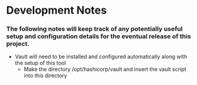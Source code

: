 Development Notes
======
### The following notes will keep track of any potentially useful setup and configuration details for the eventual release of this project.

- Vault will need to be installed and configured automatically along with the setup of this tool
    - Make the directory /opt/hashicorp/vault and insert the vault script into this directory
